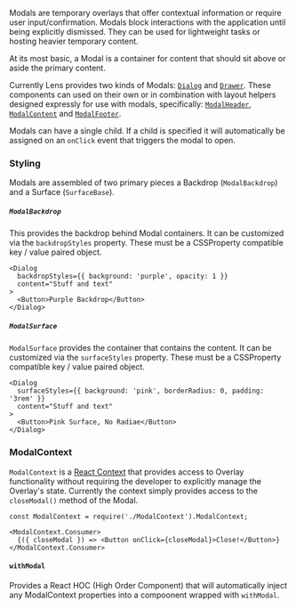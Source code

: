 Modals are temporary overlays that offer contextual information or require user input/confirmation. Modals block interactions with the application until being explicitly dismissed. They can be used for lightweight tasks or hosting heavier temporary content.

At its most basic, a Modal is a container for content that should sit above or aside the primary content.

Currently Lens provides two kinds of Modals: [`Dialog`](/#!/Dialog) and [`Drawer`](/#!/Drawer). These components can used on their own or in combination with layout helpers designed expressly for use with modals, specifically: [`ModalHeader`](/#!/ModalHeader), [`ModalContent`](/#!/ModalContent) and [`ModalFooter`](/#!/ModalFooter).

Modals can have a single child. If a child is specified it will automatically be assigned on an `onClick` event that triggers the modal to open.

### Styling

Modals are assembled of two primary pieces a Backdrop (`ModalBackdrop`) and a Surface (`SurfaceBase`).

##### `ModalBackdrop`

This provides the backdrop behind Modal containers. It can be customized via the `backdropStyles` property. These must be a CSSProperty compatible key / value paired object.

```
<Dialog
  backdropStyles={{ background: 'purple', opacity: 1 }}
  content="Stuff and text"
>
  <Button>Purple Backdrop</Button>
</Dialog>
```

##### `ModalSurface`

`ModalSurface` provides the container that contains the content. It can be customized via the `surfaceStyles` property. These must be a CSSProperty compatible key / value paired object.

```
<Dialog
  surfaceStyles={{ background: 'pink', borderRadius: 0, padding: '3rem' }}
  content="Stuff and text"
>
  <Button>Pink Surface, No Radiae</Button>
</Dialog>
```

### ModalContext

`ModalContext` is a [React Context](https://reactjs.org/docs/context.html) that provides access to Overlay functionality without requiring the developer to explicitly manage the Overlay's state. Currently the context simply provides access to the `closeModal()` method of the Modal.

```
const ModalContext = require('./ModalContext').ModalContext;

<ModalContext.Consumer>
  {({ closeModal }) => <Button onClick={closeModal}>Close!</Button>}
</ModalContext.Consumer>
```

#### `withModal`

Provides a React HOC (High Order Component) that will automatically inject any ModalContext properties into a compoonent wrapped with `withModal`.
